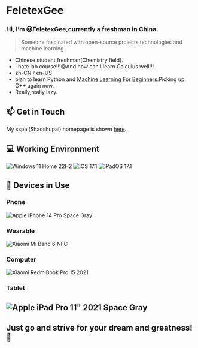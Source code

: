 # FeletexGee
### Hi, I’m @FeletexGee,currently a freshman in China.

> Someone fascinated with open-source projects,technologies and machine learning.

- Chinese student,freshman(Chemistry field).
- I hate lab course!!!😡And how can I learn Calculus well!!!
- zh-CN / en-US
- plan to learn Python and [Machine Learning For Beginners](https://github.com/microsoft/ML-For-Beginners).Picking up C++ again now.
- Really,really lazy. 


## 📫 Get in Touch
My sspai(Shaoshupai) homepage is shown [here](https://sspai.com/u/FeletexGee).

## 💻 Working Environment
![Windows 11 Home 22H2](https://img.shields.io/badge/Windows%2011%20Home%2022H2-00adef?style=flat-square&logo=windows&logoColor=ffffff)
![iOS 17.1](https://img.shields.io/badge/--gray?logo=iOS&label=iOS%2017.1)
![iPadOS 17.1](https://img.shields.io/badge/--gray?logo=iOS&label=iPadOS%2017.1)
## 📱 Devices in Use

### Phone

![Apple iPhone 14 Pro Space Gray](https://img.shields.io/badge/--gray?logo=apple&label=Apple%20iPhone%2014%20Pro%20Space%20Gray)

### Wearable

![Xiaomi Mi Band 6 NFC](https://img.shields.io/badge/Xiaomi%20Mi%20Band%206%20NFC-fd4900?style=flat-square&logo=xiaomi&logoColor=ffffff)

### Computer

![Xiaomi RedmiBook Pro 15 2021](https://img.shields.io/badge/Xiaomi%20RedmiBook%20Pro%2015%202021-fd4900?style=flat-square&logo=xiaomi&logoColor=ffffff)

### Tablet

![Apple iPad Pro 11" 2021 Space Gray](https://img.shields.io/badge/--gray?logo=apple&label=Apple%20iPad%20Pro%2011"%202021%20Space%20Gray)
---
## Just go and strive for your dream and greatness!🤗
